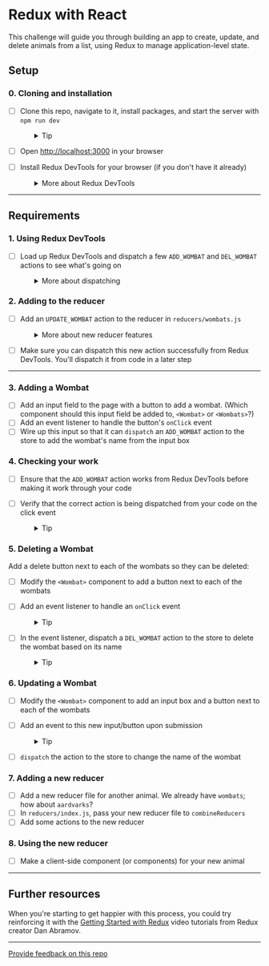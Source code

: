 # Redux with React 

This challenge will guide you through building an app to create, update, and delete animals from a list, using Redux to manage application-level state.

## Setup

### 0. Cloning and installation
- [ ] Clone this repo, navigate to it, install packages, and start the server with `npm run dev`
  <details style="padding-left: 2em">
    <summary>Tip</summary>

    ```sh
    cd redux-zoo && npm i
    npm run dev
    ```
  </details>

- [ ] Open [http://localhost:3000](http://localhost:3000) in your browser
- [ ] Install Redux DevTools for your browser (if you don't have it already)
  <details style="padding-left: 2em">
    <summary>More about Redux DevTools</summary>

    The computers on campus should already have the Redux DevTools installed. If you'd like them on your own computer you can install the Firefox add-on [here](https://addons.mozilla.org/en-US/firefox/addon/reduxdevtools/) and the Chrome extension from [here](https://chrome.google.com/webstore/detail/redux-devtools/lmhkpmbekcpmknklioeibfkpmmfibljd).
  </details>

---

## Requirements

### 1. Using Redux DevTools

- [ ] Load up Redux DevTools and dispatch a few `ADD_WOMBAT` and `DEL_WOMBAT` actions to see what's going on
  <details style="padding-left: 2em">
    <summary>More about dispatching</summary>

    This screenshot illustrates how to dispatch actions:

    ![The Redux DevTools numbered to visually indicate the location of steps 1, 2, and 3 listed below](./screenshot1.png)

    1. Select the "Show Dispatcher" button at the very bottom of the dev tools which resembles a command-line prompt (angle bracket followed by an underscore)
    2. In the "Dispatcher" area, supply a Javascript object to be dispatched
    3. Select the "Dispatch" button
  </details>


### 2. Adding to the reducer

- [ ] Add an `UPDATE_WOMBAT` action to the reducer in `reducers/wombats.js`
  <details style="padding-left: 2em">
    <summary>More about new reducer features</summary>

    Take your time to read through what the reducer currently does, and follow the established pattern to create your new action.

    To update a wombat you will need to provide the **new** name of the wombat (so that it can be changed) but also the **old** name (so that the reducer can find the wombat that needs to be updated). To hold these two data items, your `payload` will need to be an object instead of a string.
  </details>

- [ ] Make sure you can dispatch this new action successfully from Redux DevTools. You'll dispatch it from code in a later step

---

### 3. Adding a Wombat

- [ ] Add an input field to the page with a button to add a wombat. (Which component should this input field be added to, `<Wombat>` or `<Wombats>`?)
- [ ] Add an event listener to handle the button's `onClick` event
- [ ] Wire up this input so that it can `dispatch` an `ADD_WOMBAT` action to the store to add the wombat's name from the input box

### 4. Checking your work

- [ ] Ensure that the `ADD_WOMBAT` action works from Redux DevTools before making it work through your code
- [ ] Verify that the correct action is being dispatched from your code on the click event
  <details style="padding-left: 2em">
    <summary>Tip</summary>

    You could use a function to **produce** an action: these are called **action creators**.
  </details>

### 5. Deleting a Wombat

Add a delete button next to each of the wombats so they can be deleted:

- [ ] Modify the `<Wombat>` component to add a button next to each of the wombats
- [ ] Add an event listener to handle an `onClick` event
  <details style="padding-left: 2em">
    <summary>Tip</summary>
    
    Or alternatively you could put your input field in a form, and handle the form's onSubmit event.
  </details>

- [ ] In the event listener, dispatch a `DEL_WOMBAT` action to the store to delete the wombat based on its name
  <details style="padding-left: 2em">
    <summary>Tip</summary>
    
    It may be worth referring to the recommended problem solving steps above.
  </details>

### 6. Updating a Wombat

- [ ] Modify the `<Wombat>` component to add an input box and a button next to each of the wombats
- [ ] Add an event to this new input/button upon submission
  <details style="padding-left: 2em">
    <summary>Tip</summary>
    
    Looking back at your `UPDATE_WOMBAT` action, it expected both the **new** and **old** name of the wombat, so make sure that you can provide both of these values when you dispatch your action.
  </details>
- [ ] `dispatch` the action to the store to change the name of the wombat


### 7. Adding a new reducer

- [ ] Add a new reducer file for another animal. We already have `wombats`; how about `aardvarks`?
- [ ] In `reducers/index.js`, pass your new reducer file to `combineReducers`
- [ ] Add some actions to the new reducer

### 8. Using the new reducer
- [ ] Make a client-side component (or components) for your new animal

--- 
## Further resources

When you're starting to get happier with this process, you could try reinforcing it with the [Getting Started with Redux](https://egghead.io/courses/getting-started-with-redux) video tutorials from Redux creator Dan Abramov.

---
[Provide feedback on this repo](https://docs.google.com/forms/d/e/1FAIpQLSfw4FGdWkLwMLlUaNQ8FtP2CTJdGDUv6Xoxrh19zIrJSkvT4Q/viewform?usp=pp_url&entry.1958421517=redux-zoo)
